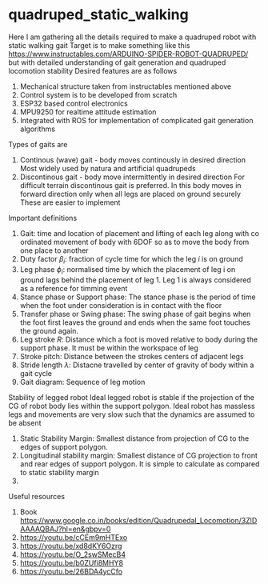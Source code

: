 # quadruped_static_walking
Here I am gathering all the details required to make a quadruped robot with static walking gait
Target is to make something like this https://www.instructables.com/ARDUINO-SPIDER-ROBOT-QUADRUPED/
but with detailed understanding of gait generation and quadruped locomotion stability
Desired features are as follows
1) Mechanical structure taken from instructables mentioned above
2) Control system is to be developed from scratch
3) ESP32 based control electronics
4) MPU9250 for realtime attitude estimation
5) Integrated with ROS for implementation of complicated gait generation algorithms

Types of gaits are
1) Continous (wave) gait - body moves continously in desired direction
Most widely used by natura and artificial quadrupeds
2) Discontinous gait - body move intermittently in desired direction
For difficult terrain discontinous gait is preferred.
In this body moves in forward direction only when all legs are placed on ground securely
These are easier to implement

Important definitions
1) Gait: time and location of placement and lifting of each leg along with co ordinated movement of body with 6DOF so as to move the body from one place to another
2) Duty factor $\beta_i$: fraction of cycle time for which the leg $i$ is on ground
3) Leg phase $\phi_i$: normalised time by which the placement of leg i on ground lags behind the placement of leg 1. Leg 1 is always considered as a reference for timming event
4) Stance phase or Support phase: The stance phase is the period of time when the foot under consideration is in contact with the floor
5) Transfer phase or Swing phase: The swing phase of gait begins when the foot first leaves the ground and ends when the same foot touches the ground again.
6) Leg stroke $R$: Distance which a foot is moved relative to body during the support phase. It must be within the workspace of leg
7) Stroke pitch: Distance between the strokes centers of adjacent legs
8) Stride length $\lambda$: Distacne travelled by center of gravity of body within a gait cycle
9) Gait diagram: Sequence of leg motion


Stability of legged robot
Ideal legged robot is stable if the projection of the CG of robot body lies within the support polygon. Ideal robot has massless legs and movements are very slow such that the dynamics are assumed to be absent
1) Static Stability Margin: Smallest distance from projection of CG to the edges of support polygon.
2) Longitudinal stability margin: Smallest distance of CG projection to front and rear edges of support polygon. It is simple to calculate as compared to static stability margin
3) 


Useful resources
1) Book https://www.google.co.in/books/edition/Quadrupedal_Locomotion/3ZlDAAAAQBAJ?hl=en&gbpv=0
2) https://youtu.be/cCEm9mHTExo
3) https://youtu.be/xd8dKY6Ozrg
4) https://youtu.be/O_2swSMecB4
5) https://youtu.be/b0ZUfi8MHY8
6) https://youtu.be/26BDA4ycCfo
